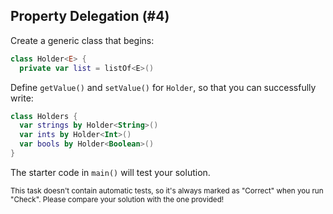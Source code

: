 ## Property Delegation (#4)

Create a generic class that begins:

```kotlin
class Holder<E> {
  private var list = listOf<E>()
```

Define `getValue()` and `setValue()` for `Holder`, so that you can successfully
write:

```kotlin
class Holders {
  var strings by Holder<String>()
  var ints by Holder<Int>()
  var bools by Holder<Boolean>()
}
```

The starter code in `main()` will test your solution.

<sub> This task doesn't contain automatic tests,
so it's always marked as "Correct" when you run "Check".
Please compare your solution with the one provided! </sub>
